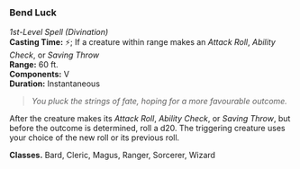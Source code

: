 ### Bend Luck  
*1st-Level Spell (Divination)*  
**Casting Time:** ⚡; If a creature within range makes an *Attack Roll*, *Ability Check*, or *Saving Throw*  
**Range:** 60 ft.  
**Components:** V  
**Duration:** Instantaneous  

> *You pluck the strings of fate, hoping for a more favourable outcome.*

After the creature makes its *Attack Roll*, *Ability Check*, or *Saving Throw*, but before the outcome is determined, roll a d20. The triggering creature uses your choice of the new roll or its previous roll.

**Classes.** Bard, Cleric, Magus, Ranger, Sorcerer, Wizard
